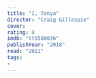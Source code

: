 ```yaml
---
title: "I, Tonya"
director: "Craig Gillespie"
cover: 
rating: 8
imdb: "tt5580036"
publishYear: "2018"
read: "2021"
tags:
- 
---
```

